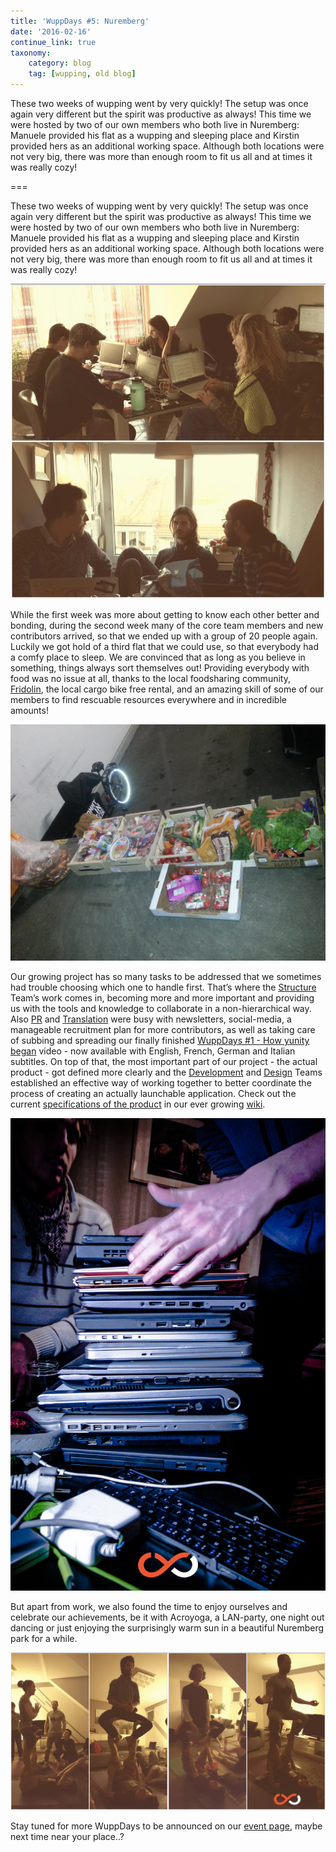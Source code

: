 ```yaml
---
title: 'WuppDays #5: Nuremberg'
date: '2016-02-16'
continue_link: true
taxonomy:
    category: blog
    tag: [wupping, old blog]
---
```

    

These two weeks of wupping went by very quickly! The setup was once again very different but the spirit was productive as always! This time we were hosted by two of our own members who both live in Nuremberg: Manuele provided his flat as a wupping and sleeping place and Kirstin provided hers as an additional working space. Although both locations were not very big, there was more than enough room to fit us all and at times it was really cozy!

===

These two weeks of wupping went by very quickly! The setup was once again very different but the spirit was productive as always! This time we were hosted by two of our own members who both live in Nuremberg: Manuele provided his flat as a wupping and sleeping place and Kirstin provided hers as an additional working space. Although both locations were not very big, there was more than enough room to fit us all and at times it was really cozy!

![](NUREMBERG_productiveatkirstins.jpg)

While the first week was more about getting to know each other better and bonding, during the second week many of the core team members and new contributors arrived, so that we ended up with a group of 20 people again. Luckily we got hold of a third flat that we could use, so that everybody had a comfy place to sleep. We are convinced that as long as you believe in something, things always sort themselves out! Providing everybody with food was no issue at all, thanks to the local foodsharing community, [Fridolin](http://ibikenbg.de/), the local cargo bike free rental, and an amazing skill of some of our members to find rescuable resources everywhere and in incredible amounts!

![](NUREMBERG_foodforLAN.jpg)

Our growing project has so many tasks to be addressed that we sometimes had trouble choosing which one to handle first. That’s where the [Structure](https://yunity.atlassian.net/wiki/display/YUN/Structure+Team) Team’s work comes in, becoming more and more important and providing us with the tools and knowledge to collaborate in a non-hierarchical way. Also [PR](https://yunity.atlassian.net/wiki/display/YUN/PR+Team) and [Translation](https://yunity.atlassian.net/wiki/display/YUN/Translation+Team) were busy with newsletters, social-media, a manageable recruitment plan for more contributors, as well as taking care of subbing and spreading our finally finished [WuppDays #1 - How yunity began](https://www.youtube.com/watch?v=AzzD5uvlLqU) video - now available with English, French, German and Italian subtitles. On top of that, the most important part of our project - the actual product - got defined more clearly and the [Development](https://yunity.atlassian.net/wiki/display/YUN/Development+Team) and [Design](https://yunity.atlassian.net/wiki/display/YUN/Design+Team) Teams established an effective way of working together to better coordinate the process of creating an actually launchable application. Check out the current [specifications of the product](https://yunity.atlassian.net/wiki/display/YUN/Product+Team) in our ever growing [wiki](https://yunity.atlassian.net).

![](NUREMBERG_laptops.jpg)

But apart from work, we also found the time to enjoy ourselves and celebrate our achievements, be it with Acroyoga, a LAN-party, one night out dancing or just enjoying the surprisingly warm sun in a beautiful Nuremberg park for a while.

![](NUREMBERG_acroyoga.jpg)

Stay tuned for more WuppDays to be announced on our [event page](https://project.yunity.org/events), maybe next time near your place..?